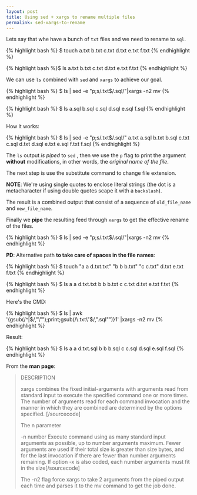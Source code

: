 ```yaml
---
layout: post
title: Using sed + xargs to rename multiple files
permalink: sed-xargs-to-rename
---
```



Lets say that whe have a bunch of `txt` files and we need to rename to `sql`.

{% highlight bash %}
$ touch a.txt  b.txt  c.txt  d.txt  e.txt  f.txt
{% endhighlight %}

{% highlight bash %}$ ls
a.txt  b.txt  c.txt  d.txt  e.txt  f.txt
{% endhighlight %}

We can use `ls` combined with `sed` and `xargs` to achieve our goal.

{% highlight bash %}
$ ls | sed -e "p;s/\.txt$/\.sql/"|xargs -n2 mv
{% endhighlight %}

{% highlight bash %}
$ ls
a.sql  b.sql  c.sql  d.sql  e.sql  f.sql
{% endhighlight %}

How it works:

{% highlight bash %}
$ ls | sed -e "p;s/\.txt$/\.sql/"
a.txt
a.sql
b.txt
b.sql
c.txt
c.sql
d.txt
d.sql
e.txt
e.sql
f.txt
f.sql
{% endhighlight %}

The `ls` output *is piped* to `sed` , then we use the `p` flag to print the argument **without** modifications, in other words, the *original name of the file*.

The next step is use the substitute command to change file extension.

**NOTE**: We're using single quotes to enclose literal strings (the dot is a metacharacter if using double quotes scape it with a `backslash`).

The result is a combined output that consist of a sequence of `old_file_name` and `new_file_name`.

Finally we **pipe** the resulting feed through `xargs` to get the effective rename of the files.

{% highlight bash %}
$ ls | sed -e "p;s/.txt$/.sql/"|xargs -n2 mv
{% endhighlight %}

**PD**: Alternative path **to take care of spaces in the file names**:

{% highlight bash %}
$ touch "a a d.txt.txt" "b b b.txt" "c c.txt" d.txt e.txt f.txt
{% endhighlight %}

{% highlight bash %}
$ ls
a a d.txt.txt  b b b.txt      c c.txt        d.txt          e.txt          f.txt
{% endhighlight %}

Here's the CMD:

{% highlight bash %}
$ ls | awk '{gsub(/^|$/,"\"");print;gsub(/\.txt\"$/,".sql\"")}1' |xargs -n2 mv
{% endhighlight %}

Result:

{% highlight bash %}
$ ls
a a d.txt.sql  b b b.sql      c c.sql        d.sql          e.sql          f.sql
{% endhighlight %}

From the **man page**:

>DESCRIPTION
>
>xargs combines the fixed initial-arguments with arguments read from
>standard input to execute the specified command one or more times.
>The number of arguments read for each command invocation and the
>manner in which they are combined are determined by the options
>specified. [/sourcecode]
>
>The n parameter
>
>-n number      Execute command using as many standard input
>arguments as possible, up to number arguments
>maximum.  Fewer arguments are used if their total
>size is greater than size bytes, and for the last
>invocation if there are fewer than number
>arguments remaining.  If option -x is also coded,
>each number arguments must fit in the size[/sourcecode]
>
>The -n2 flag force xargs to take 2 arguments from the piped output each time and parses it to the mv command to get the job done.
